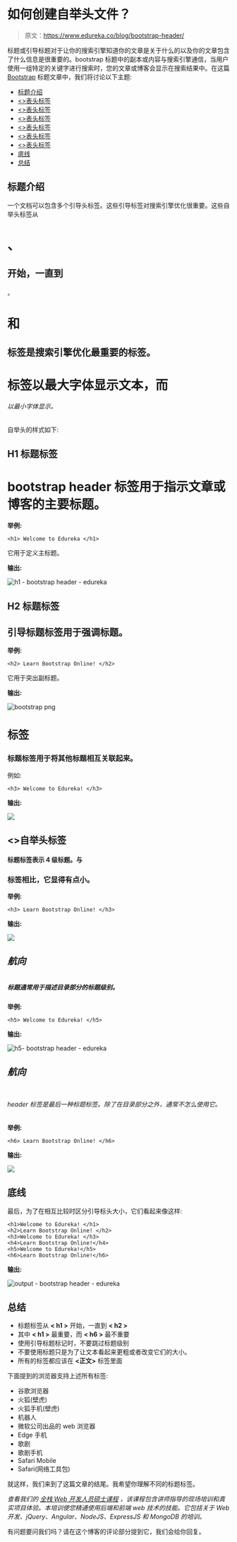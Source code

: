 # 如何创建自举头文件？

> 原文：<https://www.edureka.co/blog/bootstrap-header/>

标题或引导标题对于让你的搜索引擎知道你的文章是关于什么的以及你的文章包含了什么信息是很重要的。bootstrap 标题中的副本或内容与搜索引擎通信，当用户使用一组特定的关键字进行搜索时，您的文章或博客会显示在搜索结果中。在这篇 [Bootstrap](https://getbootstrap.com/) 标题文章中，我们将讨论以下主题:

*   [标题介绍](#introduction)
*   [<>表头标签](#h1)
*   [<>表头标签](#h2)
*   [<>表头标签](#h3)
*   [<>表头标签](#h4)
*   [<>表头标签](#h5)
*   [<>表头标签](#h6)
*   [底线](#bottom)
*   [总结](#summary)

## **标题介绍**

一个文档可以包含多个引导头标签。这些引导标签对搜索引擎优化很重要。这些自举头标签从

# 、

## 开始，一直到

###### 。

# 和

## 标签是搜索引擎优化最重要的标签。

# 标签以最大字体显示文本，而

###### 以最小字体显示。

自举头的样式如下:

## **H1 标题标签**

# bootstrap header 标签用于指示文章或博客的主要标题。

**举例:**

```
<h1> Welcome to Edureka </h1>
```

它用于定义主标题。

**输出:**

![h1 - bootstrap header - edureka](img/b515192c62d49da00d399ace47009aff.png)

## **H2 标题标签**

## 引导标题标签用于强调标题。

**举例:**

```
<h2> Learn Bootstrap Online! </h2>
```

它用于突出副标题。

**输出:**

![bootstrap png](img/a3d99f8b145c1d4aef284cdfb0db69a2.png)

## **<H3>标签**

### 标题标签用于将其他标题相互关联起来。

例如:

```
<h3> Welcome to Edureka! </h3>
```

**输出:**

![](img/539851221727581a29f3806fff17e7c5.png)

## **<>自举头标签**

#### 标题标签表示 4 级标题。与

### 标签相比，它显得有点小。

**举例:**

```
<h3> Learn Bootstrap Online! </h3>
```

**输出:**

![](img/163257de5b0c3e6bfd7717f1ef0c2dee.png)

## **<H5>航向**

##### 标题通常用于描述目录部分的标题级别。

**举例:**

```
<h5> Welcome to Edureka! </h5>
```

**输出:**

![h5- bootstrap header - edureka](img/d9fc924ff11bac1049e91591a86bc2f1.png)

## **<H6>航向**

###### header 标签是最后一种标题标签。除了在目录部分之外，通常不怎么使用它。

**举例:**

```
<h6> Learn Bootstrap Online! </h6>
```

**输出:**

![](img/06591054b2596d34dd4827fab3bd96b8.png)

## **底线**

最后，为了在相互比较时区分引导标头大小，它们看起来像这样:

```
<h1>Welcome to Edureka! </h1>
<h2>Learn Bootstrap Online! </h2>
<h3>Welcome to Edureka! </h3>
<h4>Learn Bootstrap Online!</h4>
<h5>Welcome to Edureka!</h5>
<h6>Learn Bootstrap Online!</h6>
```

**输出:**

![output - bootstrap header - edureka](img/fe94a450d4a76e54d92e06f811477787.png)

## **总结**

*   标题标签从 **< h1 >** 开始，一直到 **< h2 >**
*   其中 **< h1 >** 最重要，而 **< h6 >** 最不重要
*   使用引导标题标记时，不要跳过标题级别
*   不要使用标题只是为了让文本看起来更粗或者改变它们的大小。
*   所有的标签都应该在 **<正文>** 标签里面

下面提到的浏览器支持上述所有标签:

*   谷歌浏览器
*   火狐(壁虎)
*   火狐手机(壁虎)
*   机器人
*   微软公司出品的 web 浏览器
*   Edge 手机
*   歌剧
*   歌剧手机
*   Safari Mobile
*   Safari(网络工具包)

就这样，我们来到了这篇文章的结尾。我希望你理解不同的标题标签。

*查看我们的  [全栈 Web 开发人员硕士课程](https://www.edureka.co/masters-program/full-stack-developer-training) ，该课程包含讲师指导的现场培训和真实项目体验。本培训使您精通使用后端和前端 web 技术的技能。它包括关于 Web 开发、jQuery、Angular、NodeJS、ExpressJS 和 MongoDB 的培训。*

有问题要问我们吗？请在这个博客的评论部分提到它，我们会给你回复。